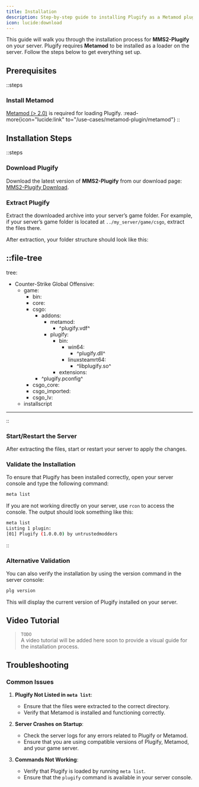 ```yaml
---
title: Installation
description: Step-by-step guide to installing Plugify as a Metamod plugin for Source 2 dedicated servers.
icon: lucide:download
---
```


This guide will walk you through the installation process for **MMS2-Plugify** on your server. Plugify requires **Metamod** to be installed as a loader on the server. Follow the steps below to get everything set up.

## Prerequisites

::steps
### **Install Metamod**
[Metamod (> 2.0)](https://www.sourcemm.net/downloads.php/?branch=master) is required for loading Plugify.
:read-more{icon="lucide:link" to="/use-cases/metamod-plugin/metamod"}
::

## Installation Steps

::steps
### **Download Plugify**
Download the latest version of **MMS2-Plugify** from our download page:  
[MMS2-Plugify Download](https://github.com/untrustedmodders/mms2-plugify).

### **Extract Plugify**
Extract the downloaded archive into your server’s game folder. For example, if your server’s game folder is located at `../my_server/game/csgo`, extract the files there.

After extraction, your folder structure should look like this:

::file-tree
---
tree:
- Counter-Strike Global Offensive:
    - game:
        - bin:
        - core:
        - csgo:
            - addons:
                - metamod:
                    - ^plugify.vdf^
                - plugify:
                    - bin:
                        - win64:
                            - ^plugify.dll^
                        - linuxsteamrt64:
                            - ^libplugify.so^
                    - extensions:
            - ^plugify.pconfig^
        - csgo_core:
        - csgo_imported:
        - csgo_lv:
    - installscript
---
::

### **Start/Restart the Server**
After extracting the files, start or restart your server to apply the changes.

### **Validate the Installation**
To ensure that Plugify has been installed correctly, open your server console and type the following command:

```bash
meta list
```

If you are not working directly on your server, use `rcon` to access the console. The output should look something like this:

```bash
meta list
Listing 1 plugin:
[01] Plugify (1.0.0.0) by untrustedmodders
```
::

### **Alternative Validation**
You can also verify the installation by using the version command in the server console:

```bash
plg version
```

This will display the current version of Plugify installed on your server.

## Video Tutorial
> `TODO`  
> A video tutorial will be added here soon to provide a visual guide for the installation process.

## Troubleshooting

### **Common Issues**
1. **Plugify Not Listed in `meta list`**:
    - Ensure that the files were extracted to the correct directory.
    - Verify that Metamod is installed and functioning correctly.

2. **Server Crashes on Startup**:
    - Check the server logs for any errors related to Plugify or Metamod.
    - Ensure that you are using compatible versions of Plugify, Metamod, and your game server.

3. **Commands Not Working**:
    - Verify that Plugify is loaded by running `meta list`.
    - Ensure that the `plugify` command is available in your server console.
